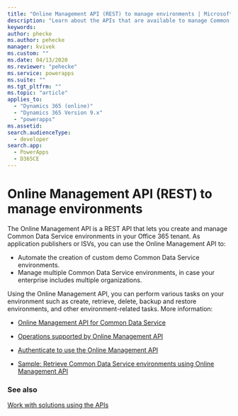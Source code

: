 ```yaml
---
title: "Online Management API (REST) to manage environments | Microsoft Docs"
description: "Learn about the APIs that are available to manage Common Data Service environments."
keywords: 
author: phecke
ms.author: pehecke
manager: kvivek
ms.custom: ""
ms.date: 04/13/2020
ms.reviewer: "pehecke"
ms.service: powerapps
ms.suite: ""
ms.tgt_pltfrm: ""
ms.topic: "article"
applies_to: 
  - "Dynamics 365 (online)"
  - "Dynamics 365 Version 9.x"
  - "powerapps"
ms.assetid: 
search.audienceType: 
  - developer
search.app: 
  - PowerApps
  - D365CE
---
```


# Online Management API (REST) to manage environments

The Online Management API is a REST API that lets you create and manage Common Data Service environments in your Office 365 tenant. As application publishers or ISVs, you can use the Online Management API to:

* Automate the creation of custom demo Common Data Service environments.
* Manage multiple Common Data Service environments, in case your enterprise includes multiple organizations.<!--Edit okay?-->

Using the Online Management API, you can perform various tasks on your environment such as create, retrieve, delete, backup and restore environments, and other environment-related tasks. More information:

* [Online Management API for Common Data Service](../developer/common-data-service/online-management-api/overview.md)

* [Operations supported by Online Management API](../developer/common-data-service/online-management-api/operations-supported.md)

* [Authenticate to use the Online Management API](../developer/common-data-service/online-management-api/authentication.md)

* [Sample: Retrieve Common Data Service environments using Online Management API](../developer/common-data-service/online-management-api/sample-quick-start.md)

### See also

[Work with solutions using the APIs](solution-api.md)

<!--
### See also

[ALM for developers](alm-for-developers.md)  
[Use Power Apps build tools with Azure DevOps](devops-build-tools.md)  
[Power Apps component framework](component-framework.md)  
[Plug-ins](plugin-component.md)  
[Web resources](web-resource-component.md)  
[Configuration Migration and Package Deployer tools](configure-and-deploy-tools.md)  
[Solution Packager tool](solution-packager-tool.md)  
[Work with solutions using the APIs](solution-api.md)  
-->